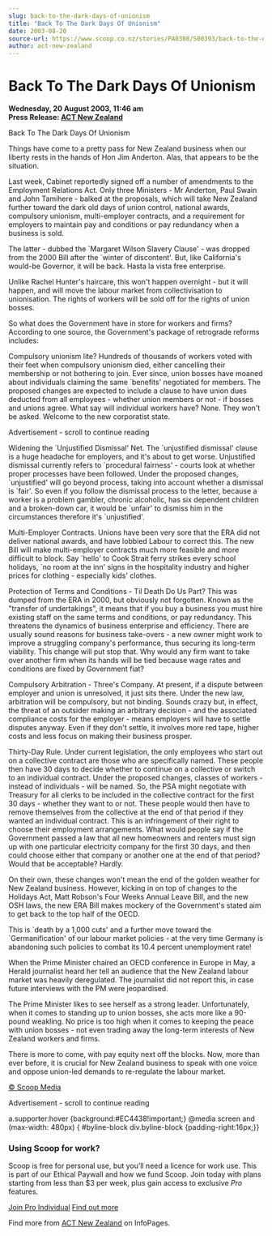 ```yaml
---
slug: back-to-the-dark-days-of-unionism
title: "Back To The Dark Days Of Unionism"
date: 2003-08-20
source-url: https://www.scoop.co.nz/stories/PA0308/S00393/back-to-the-dark-days-of-unionism.htm
author: act-new-zealand
---
```

Back To The Dark Days Of Unionism
=================================

**Wednesday, 20 August 2003, 11:46 am**  
**Press Release: [ACT New Zealand](https://info.scoop.co.nz/ACT_New_Zealand)**

  
Back To The Dark Days Of Unionism

Things have come to a pretty pass for New Zealand business when our liberty rests in the hands of Hon Jim Anderton. Alas, that appears to be the situation.

Last week, Cabinet reportedly signed off a number of amendments to the Employment Relations Act. Only three Ministers - Mr Anderton, Paul Swain and John Tamihere - balked at the proposals, which will take New Zealand further toward the dark old days of union control, national awards, compulsory unionism, multi-employer contracts, and a requirement for employers to maintain pay and conditions or pay redundancy when a business is sold.

The latter - dubbed the \`Margaret Wilson Slavery Clause' - was dropped from the 2000 Bill after the \`winter of discontent'. But, like California's would-be Governor, it will be back. Hasta la vista free enterprise.

Unlike Rachel Hunter's haircare, this won't happen overnight - but it will happen, and will move the labour market from collectivisation to unionisation. The rights of workers will be sold off for the rights of union bosses.

So what does the Government have in store for workers and firms? According to one source, the Government's package of retrograde reforms includes:

Compulsory unionism lite? Hundreds of thousands of workers voted with their feet when compulsory unionism died, either cancelling their membership or not bothering to join. Ever since, union bosses have moaned about individuals claiming the same \`benefits' negotiated for members. The proposed changes are expected to include a clause to have union dues deducted from all employees - whether union members or not - if bosses and unions agree. What say will individual workers have? None. They won't be asked. Welcome to the new corporatist state.

Advertisement - scroll to continue reading





Widening the \`Unjustified Dismissal' Net. The \`unjustified dismissal' clause is a huge headache for employers, and it's about to get worse. Unjustified dismissal currently refers to \`procedural fairness' - courts look at whether proper processes have been followed. Under the proposed changes, \`unjustified' will go beyond process, taking into account whether a dismissal is \`fair'. So even if you follow the dismissal process to the letter, because a worker is a problem gambler, chronic alcoholic, has six dependent children and a broken-down car, it would be \`unfair' to dismiss him in the circumstances therefore it's \`unjustified'.

Multi-Employer Contracts. Unions have been very sore that the ERA did not deliver national awards, and have lobbied Labour to correct this. The new Bill will make multi-employer contracts much more feasible and more difficult to block. Say \`hello' to Cook Strait ferry strikes every school holidays, \`no room at the inn' signs in the hospitality industry and higher prices for clothing - especially kids' clothes.

Protection of Terms and Conditions - Til Death Do Us Part? This was dumped from the ERA in 2000, but obviously not forgotten. Known as the "transfer of undertakings", it means that if you buy a business you must hire existing staff on the same terms and conditions, or pay redundancy. This threatens the dynamics of business enterprise and efficiency. There are usually sound reasons for business take-overs - a new owner might work to improve a struggling company's performance, thus securing its long-term viability. This change will put stop that. Why would any firm want to take over another firm when its hands will be tied because wage rates and conditions are fixed by Government fiat?

Compulsory Arbitration - Three's Company. At present, if a dispute between employer and union is unresolved, it just sits there. Under the new law, arbitration will be compulsory, but not binding. Sounds crazy but, in effect, the threat of an outsider making an arbitrary decision - and the associated compliance costs for the employer - means employers will have to settle disputes anyway. Even if they don't settle, it involves more red tape, higher costs and less focus on making their business prosper.

Thirty-Day Rule. Under current legislation, the only employees who start out on a collective contract are those who are specifically named. These people then have 30 days to decide whether to continue on a collective or switch to an individual contract. Under the proposed changes, classes of workers - instead of individuals - will be named. So, the PSA might negotiate with Treasury for all clerks to be included in the collective contract for the first 30 days - whether they want to or not. These people would then have to remove themselves from the collective at the end of that period if they wanted an individual contract. This is an infringement of their right to choose their employment arrangements. What would people say if the Government passed a law that all new homeowners and renters must sign up with one particular electricity company for the first 30 days, and then could choose either that company or another one at the end of that period? Would that be acceptable? Hardly.

On their own, these changes won't mean the end of the golden weather for New Zealand business. However, kicking in on top of changes to the Holidays Act, Matt Robson's Four Weeks Annual Leave Bill, and the new OSH laws, the new ERA Bill makes mockery of the Government's stated aim to get back to the top half of the OECD.

This is \`death by a 1,000 cuts' and a further move toward the \`Germanification' of our labour market policies - at the very time Germany is abandoning such policies to combat its 10.4 percent unemployment rate!

When the Prime Minister chaired an OECD conference in Europe in May, a Herald journalist heard her tell an audience that the New Zealand labour market was heavily deregulated. The journalist did not report this, in case future interviews with the PM were jeopardised.

The Prime Minister likes to see herself as a strong leader. Unfortunately, when it comes to standing up to union bosses, she acts more like a 90-pound weakling. No price is too high when it comes to keeping the peace with union bosses - not even trading away the long-term interests of New Zealand workers and firms.

There is more to come, with pay equity next off the blocks. Now, more than ever before, it is crucial for New Zealand business to speak with one voice and oppose union-led demands to re-regulate the labour market.  

[© Scoop Media](http://www.scoop.co.nz/about/terms.html)  

Advertisement - scroll to continue reading



a.supporter:hover {background:#EC4438!important;} @media screen and (max-width: 480px) { #byline-block div.byline-block {padding-right:16px;}}

### Using Scoop for work?

Scoop is free for personal use, but you’ll need a licence for work use. This is part of our Ethical Paywall and how we fund Scoop. Join today with plans starting from less than $3 per week, plus gain access to exclusive _Pro_ features.  
  
[Join Pro Individual](https://pro.scoop.co.nz/Individual/?from=ProIn24) [Find out more](https://pro.scoop.co.nz/using-scoop-for-work/?from=ProIn24)

Find more from [ACT New Zealand](https://info.scoop.co.nz/ACT_New_Zealand) on InfoPages.